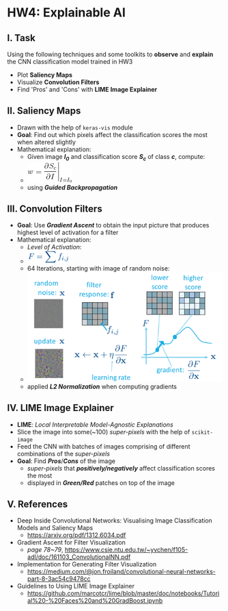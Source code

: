 # HW4: Explainable AI
## I. Task
Using the following techniques and some toolkits to **observe** and **explain** the CNN classification model trained in HW3
 * Plot **Saliency Maps**
 * Visualize **Convolution Filters**
 * Find 'Pros' and 'Cons' with **LIME Image Explainer**
 
## II. Saliency Maps
 * Drawn with the help of `keras-vis` module
 * **Goal**: Find out which pixels affect the classification scores the most when altered slightly
 * Mathematical explanation: 
     - Given image **_I<sub>0</sub>_** and classification score **_S<sub>c</sub>_** of class **_c_**, compute:  
     - ![](Equations/eq_1.gif)
     - using **_Guided Backpropagation_**
 
## III. Convolution Filters
 * **Goal**: Use **_Gradient Ascent_** to obtain the input picture that produces highest level of activation for a filter 
 * Mathematical explanation:
     - _Level of Activation_: 
     - ![](Equations/eq_2.png)
     - 64 Iterations, starting with image of random noise:
     - ![](Equations/grad_asc.png)
     - applied **_L2 Normalization_** when computing gradients
 
## IV. LIME Image Explainer
 * **LIME**: _Local Interpretable Model-Agnostic Explanations_ 
 * Slice the image into some(~100) _super-pixels_ with the help of `scikit-image`
 * Feed the CNN with batches of images comprising of different combinations of the _super-pixels_
 * **Goal**: Find **_Pros_**/**_Cons_** of the image  
     - _super-pixels_ that _**positively/negatively**_ affect classification scores the most
     - displayed in _**Green/Red**_ patches on top of the image
 
## V. References
 * Deep Inside Convolutional Networks: Visualising Image Classification Models and Saliency Maps
     - https://arxiv.org/pdf/1312.6034.pdf
 * Gradient Ascent for Filter Visualization
     - _page 78~79_, https://www.csie.ntu.edu.tw/~yvchen/f105-adl/doc/161103_ConvolutionalNN.pdf 
 * Implementation for Generating Filter Visualization
     - https://medium.com/@jon.froiland/convolutional-neural-networks-part-8-3ac54c9478cc
 * Guidelines to Using LIME Image Explainer
     - https://github.com/marcotcr/lime/blob/master/doc/notebooks/Tutorial%20-%20Faces%20and%20GradBoost.ipynb
